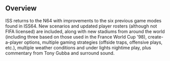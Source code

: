 ## Overview

ISS returns to the N64 with improvements to the six previous game modes found in ISS64. New scenarios and updated player rosters (although not FIFA licensed) are included, along with new stadiums from around the world (including three based on those used in the France World Cup '98), create-a-player options, multiple gaming strategies (offside traps, offensive plays, etc.), multiple weather conditions and under lights nightime play, plus commentary from Tony Gubba and surround sound.
